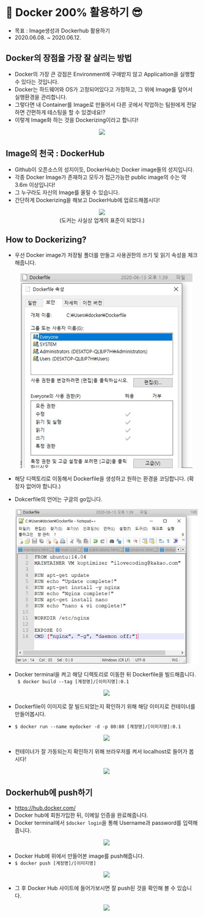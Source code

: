 # 🚢 Docker 200% 활용하기 😎
- 목표 : Image생성과 Dockerhub 활용하기
- 2020.06.08. ~ 2020.06.12.

## Docker의 장점을 가장 잘 살리는 방법
- Docker의 가장 큰 강점은 Environment에 구애받지 않고 Applicaition을 실행할 수 있다는 것입니다.
- Docker는 하드웨어와 OS가 고정되어있다고 가정하고, 그 위에 Image를 덮어서 실행환경을 관리합니다.
- 그렇다면 내 Container를 Image로 만들어서 다른 곳에서 작업하는 팀원에게 전달하면 간편하게 테스팅을 할 수 있겠네요!?
- 이렇게 Image화 하는 것을 Dockerizing이라고 합니다!
<p align = 'center'>
    <img src = "https://github.com/koptimizer/my_Cloud-studio/blob/master/pics/fp6/fp6_1.png" width = "600px"><br>
  </p>

## Image의 천국 : DockerHub
- Github이 오픈소스의 성지이듯, DockerHub는 Docker image들의 성지입니다.
- 각종 Docker Image가 존재하고 모두가 접근가능한 public image의 수는 약 3.6m 이상입니다!
- 그 누구라도 자신의 Image를 올릴 수 있습니다.
- 간단하게 Dockerizing을 해보고 DockerHub에 업로드해봅시다!
<p align = 'center'>
    <img src = "https://github.com/koptimizer/my_Cloud-studio/blob/master/pics/fp6/fp6_2.png"><br>
    (도커는 사실상 업계의 표준이 되었다.)
  </p>
  
## How to Dockerizing?
- 우선 Docker image가 저장될 폴더를 만들고 사용권한의 쓰기 및 읽기 속성을 체크해줍니다.
  <p align = 'center'>
   <img src = "https://github.com/KGJsGit/my_Cloud-studio/blob/master/pics/fp6/fp6_3.JPG">
   </p>
   
- 해당 디렉토리로 이동해서 Dockerfile을 생성하고 원하는 환경을 코딩합니다. (확장자 없어야 합니다.)
- Dokcerfile의 언어는 구글의 go입니다.
  <p align = 'center'>
   <img src = "https://github.com/KGJsGit/my_Cloud-studio/blob/master/pics/fp6/fp6_4.JPG">
   </p>
- Docker terminal을 켜고 해당 디렉토리로 이동한 뒤 Dockerfile을 빌드해줍니다.<br>
``` $ docker build --tag [계정명]/[이미지명]:0.1```
  <p align = 'center'>
    <img src = "https://github.com/KGJsGit/my_Cloud-studio/blob/master/pics/fp6/fp6_5.JPG">
  </p>
- Dockerfile이 이미지로 잘 빌드되었는지 확인하기 위해 해당 이미지로 컨테이너를 만들어봅시다.
- ```$ docker run --name mydocker -d -p 80:80 [계정명]/[이미지명]:0.1```
    <p align = 'center'>
      <img src = "https://github.com/KGJsGit/my_Cloud-studio/blob/master/pics/fp6/fp6_7.JPG">
   </p>
- 컨테이너가 잘 가동되는지 확인하기 위해 브라우저를 켜서 localhost로 들어가 봅시다!
   <p align = 'center'>
    <img src = "https://github.com/KGJsGit/my_Cloud-studio/blob/master/pics/fp6/fp6_8.JPG">
   </p>
   
## Dockerhub에 push하기
- https://hub.docker.com/
- Docker hub에 회원가입한 뒤, 이메일 인증을 완료해줍니다.
- Docker terminal에서 ```$docker login```을 통해 Username과 password를 입력해줍니다.
    <p align = 'center'>
    <img src = "https://github.com/KGJsGit/my_Cloud-studio/blob/master/pics/fp6/fp6_9.JPG">
   </p>
- Docker Hub에 위에서 만들어본 image를 push해줍니다.
- ```$ docker push [계정명]/[이미지명]```
    <p align = 'center'>
    <img src = "https://github.com/KGJsGit/my_Cloud-studio/blob/master/pics/fp6/fp6_11.JPG">
   </p>
- 그 후 Docker Hub 사이트에 들어가보시면 잘 push된 것을 확인해 볼 수 있습니다.
  <p align = 'center'>
    <img src = "https://github.com/KGJsGit/my_Cloud-studio/blob/master/pics/fp6/fp6_10.JPG">
   </p>
